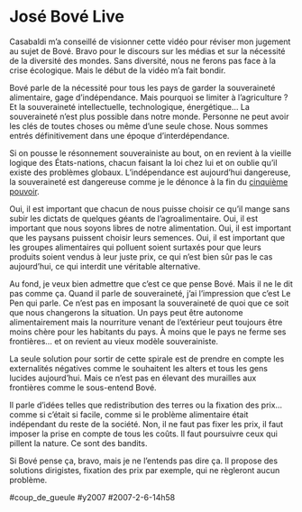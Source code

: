 # José Bové Live



Casabaldi m’a conseillé de visionner cette vidéo pour réviser mon jugement au sujet de Bové. Bravo pour le discours sur les médias et sur la nécessité de la diversité des mondes. Sans diversité, nous ne ferons pas face à la crise écologique. Mais le début de la vidéo m’a fait bondir.

Bové parle de la nécessité pour tous les pays de garder la souveraineté alimentaire, gage d’indépendance. Mais pourquoi se limiter à l’agriculture ? Et la souveraineté intellectuelle, technologique, énergétique… La souveraineté n’est plus possible dans notre monde. Personne ne peut avoir les clés de toutes choses ou même d’une seule chose. Nous sommes entrés définitivement dans une époque d’interdépendance.

Si on pousse le résonnement souverainiste au bout, on en revient à la vieille logique des États-nations, chacun faisant la loi chez lui et on oublie qu’il existe des problèmes globaux. L’indépendance est aujourd’hui dangereuse, la souveraineté est dangereuse comme je le dénonce à la fin du [cinquième pouvoir](../../page/le-cinquieme-pouvoir).

Oui, il est important que chacun de nous puisse choisir ce qu’il mange sans subir les dictats de quelques géants de l’agroalimentaire. Oui, il est important que nous soyons libres de notre alimentation. Oui, il est important que les paysans puissent choisir leurs semences. Oui, il est important que les groupes alimentaires qui polluent soient surtaxés pour que leurs produits soient vendus à leur juste prix, ce qui n’est bien sûr pas le cas aujourd’hui, ce qui interdit une véritable alternative.

Au fond, je veux bien admettre que c’est ce que pense Bové. Mais il ne le dit pas comme ça. Quand il parle de souveraineté, j’ai l’impression que c’est Le Pen qui parle. Ce n’est pas en imposant la souveraineté de quoi que ce soit que nous changerons la situation. Un pays peut être autonome alimentairement mais la nourriture venant de l’extérieur peut toujours être moins chère pour les habitants du pays. À moins que le pays ne ferme ses frontières… et on revient au vieux modèle souverainiste.

La seule solution pour sortir de cette spirale est de prendre en compte les externalités négatives comme le souhaitent les alters et tous les gens lucides aujourd’hui. Mais ce n’est pas en élevant des murailles aux frontières comme le sous-entend Bové.

Il parle d’idées telles que redistribution des terres ou la fixation des prix… comme si c’était si facile, comme si le problème alimentaire était indépendant du reste de la société. Non, il ne faut pas fixer les prix, il faut imposer la prise en compte de tous les coûts. Il faut poursuivre ceux qui pillent la nature. Ce sont des bandits.

Si Bové pense ça, bravo, mais je ne l’entends pas dire ça. Il propose des solutions dirigistes, fixation des prix par exemple, qui ne règleront aucun problème.

#coup_de_gueule #y2007 #2007-2-6-14h58
